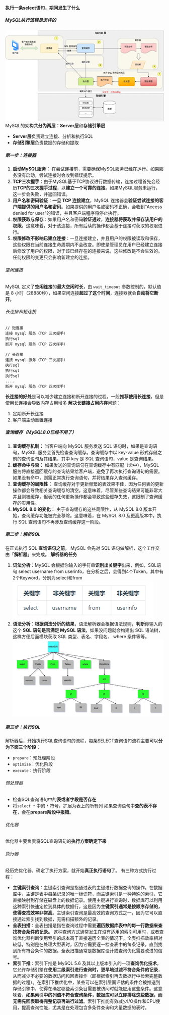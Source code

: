 #### 执行一条select语句，期间发生了什么
##### MySQL执行流程是怎样的
![](../../img/Pasted%20image%2020240328135900.png)
MySQL的架构共**分为两层**：**Server层**和**存储引擎层**
- **Server层**负责建立连接、分析和执行SQL
- **存储引擎层**负责数据的存储和提取
##### 第一步：连接器
1. **启动MySQL服务：** 在尝试连接前，需要确保MySQL服务已经在运行。如果服务没有启动，尝试连接时会收到错误提示。
2. **TCP三次握手**：由于MySQL基于TCP协议进行数据传输，连接过程首先会经历**TCP的三次握手过程**，以**建立一个可靠的连接**。如果MySQL服务未运行，这一步会失败，并返回错误。
3. **用户名和密码验证**：**一旦 TCP 连接建立**，MySQL 连接器会**验证尝试连接的客户端提供的用户名和密码**。如果提供的用户名或密码不正确，会收到“Access denied for user”的错误，并且客户端程序将停止执行。
4. **权限获取与保存**：如果用户名和密码**验证通过**，**连接器将获取并保存该用户的权限**。这意味着，对于该连接，所有后续的操作都会基于连接时获取的权限进行。
5. **权限修改不影响已建立连接**：一旦连接建立，并且用户的权限被读取和保存，这些权限在当前连接生命周期内不会改变。即使是管理员在用户已经建立连接后修改了用户的权限，对于该已经存在的连接来说，这些修改是不会生效的。任何权限的变更只会影响新建立的连接。
###### 空闲连接
MySQL 定义了**空闲连接**的**最大空闲时长**，由 `wait_timeout` 参数控制的，默认值是 8 小时（28880秒），如果空闲连接**超过了这个时间**，连接器就会**自动将它断开**。
###### 长连接和短连接
``` 
// 短连接
连接 mysql 服务（TCP 三次握手）
执行sql
断开 mysql 服务（TCP 四次挥手）

// 长连接
连接 mysql 服务（TCP 三次握手）
执行sql
执行sql
执行sql
....
断开 mysql 服务（TCP 四次挥手）
```
**长连接的好处**是可以减少建立连接和断开连接的过程，一般**推荐使用长连接**，但是使用长连接会导致内存占用增多
**解决长链接占用内存**问题：
1. 定期断开长连接
2. 客户端主动重置连接
##### 查询缓存（MySQL8.0已经不用了）
1. **查询缓存机制：** 当客户端向 MySQL 服务发送 SQL 语句时，如果是查询语句，MySQL 服务会首先检查查询缓存。查询缓存中以 key-value 形式存储之前的查询语句及其结果，其中 key 是 SQL 查询语句，value 是查询结果。
2. **缓存命中与否：** 如果发送的查询语句在查询缓存中有匹配（命中），MySQL 服务将直接返回缓存的查询结果给客户端，避免了再次执行查询语句的需要。如果没有命中，则需正常执行查询语句，并将结果存入查询缓存。
3. **查询缓存的局限性：** 查询缓存对于更新频繁的表效果不佳，因为任何表的更新操作都会导致相关查询缓存的清空。这意味着，尽管某些查询结果可能非常大并且刚被缓存，但表的任何更新操作都会导致这些缓存失效，这限制了查询缓存的实用性。
4. **MySQL 8.0 的变化：** 由于查询缓存的这些局限性，从 MySQL 8.0 版本开始，查询缓存功能被完全移除。这意味着，在 MySQL 8.0 及更高版本中，执行 SQL 查询语句不再涉及查询缓存这一阶段。
##### 第二步：解析SQL
在正式执行 SQL **查询语句之前**， MySQL 会先对 SQL 语句做解析，这个工作交由「**解析器**」来完成。
**解析器的任务**
1. **词法分析**：MySQL 会根据你输入的字符串**识别出关键字**出来，例如，SQL语句 select username from userinfo，在分析之后，会得到4个Token，其中有2个Keyword，分别为select和from
![](../../img/Pasted%20image%2020240328141802.png)
2. **语法分析**：**根据词法分析的结果**，语法解析器会根据语法规则，**判断**你输入的这个 **SQL 语句是否满足 MySQL 语法**，如果没问题就会构建出 SQL 语法树，这样方便后面模块获取 SQL 类型、表名、字段名、 where 条件等等。
![](../../img/Pasted%20image%2020240328141838.png)
##### 第三步：执行SQL
解析器后，开始执行SQL查询语句的流程，每条SELECT查询语句流程主要可以**分为下面三个阶段**：
- `prepare`：预处理阶段
- `optimize`：优化阶段
- `execute`：执行阶段
###### 预处理器
- 检查SQL查询语句中的**表或者字段是否存在**
- 将`select *` 中的 `*` 符号，扩展为表上的所有列
如果查询语句中**查的表不存在**，会在**prepare阶段中报错**。
###### 优化器
优化器主要负责将SQL查询语句的**执行方案确定下来**

###### 执行器
经历完优化器，确定了执行方案，就开始**真正执行语句**了。
有三种方式执行过程：
- **主键索引查询**：主键索引查询是指通过表的主键进行数据查询的操作。在数据库中，主键是表中每条记录的唯一标识符，而主键索引是一种特殊的索引，它直接映射到存储在磁盘上的数据记录。使用主键进行查询时，数据库可以利用这种索引快速定位到具体的数据行，这是因为**主键索引通常是按顺序存储的，使得查找效率非常高**。主键索引查询是最高效的查询方式之一，因为它可以直接通过索引找到数据，无需扫描额外的记录。
- **全表扫描**：全表扫描是指在查询过程中需要**遍历数据库表中的每一行数据来查找符合条件的记录。** 这种查询方式通常发生在没有适用的索引可用时，或者查询优化器判断使用索引的成本高于直接遍历全表的情况下。全表扫描效率相对较低，特别是在处理大型表时，因为它需要逐一检查表中的每条记录，直到找到所有符合条件的数据。全表扫描通常是数据库设计或查询优化需要改进的信号。
- **索引下推**：索引下推是 MySQL 5.6 及其以上版本引入的一项**查询优化技术**，它允许存储引擎在**使用二级索引进行查询时，更早地过滤不符合条件的记录**，从而减少不必要的数据访问和回表操作（即根据索引再去数据行中检索完整数据的过程）。在索引下推优化中，某些可以在索引层面评估的条件会被推送到存储引擎中，使得在确定哪些索引条目需要被访问时就能应用这些条件。这意味着，**如果索引中的列值不符合查询条件，数据库可以立即排除这些数据，而无需先回表取得完整记录再进行过滤**。索引下推能有效减少I/O操作和CPU使用，提高查询性能，尤其是在处理包含多条件查询和大量数据的表时。